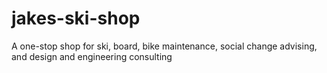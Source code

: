 # jakes-ski-shop
A one-stop shop for ski, board, bike maintenance, social change advising, and design and engineering consulting
